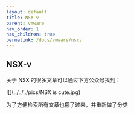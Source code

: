 ```yaml
---
layout: default
title: NSX-v
parent: vmware
nav_order: 1
has_children: true
permalink: /docs/vmware/nsxv
---
```


## NSX-v

关于 NSX 的很多文章可以通过下方公众号找到：

![](../../../pics/NSX is cute.jpg)

为了方便检索所有文章也挪了过来，并重新做了分类

